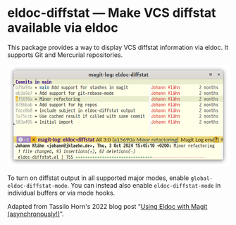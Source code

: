 # eldoc-diffstat — Make VCS diffstat available via eldoc

This package provides a way to display VCS diffstat information via eldoc.
It supports Git and Mercurial repositories.

![A screenshot showing diffstat information in the echo area of a magit-log buffer.](screenshot.webp "diffstat information is available in the echo area.")

To turn on diffstat output in all supported major modes, enable
`global-eldoc-diffstat-mode`.  You can instead also enable
`eldoc-diffstat-mode` in individual buffers or via mode hooks.

Adapted from Tassilo Horn's 2022 blog post “[Using Eldoc with Magit
(asynchronously!)][tsdh-blog-post]”.

[tsdh-blog-post]: https://www.tsdh.org/posts/2022-07-20-using-eldoc-with-magit-async.html
